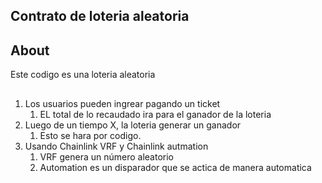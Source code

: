 ## Contrato de loteria aleatoria

## About

Este codigo es una loteria aleatoria

## 

1. Los usuarios pueden ingrear pagando un ticket
   1. EL total de lo recaudado ira para el ganador de la loteria
2. Luego de un tiempo X, la loteria generar un ganador
   1. Esto se hara por codigo. 
3. Usando Chainlink VRF y Chainlink autmation
   1. VRF genera un número aleatorio 
   2. Automation es un disparador que se actica de manera automatica